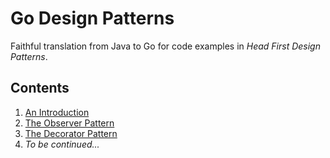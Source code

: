 # Go Design Patterns

Faithful translation from Java to Go for code examples in *Head First Design Patterns*.

## Contents

1. [An Introduction](01_an_introduction/an_introductoin.md)
2. [The Observer Pattern](02_the_observer_pattern/the_observer_pattern.md)
3. [The Decorator Pattern](03_the_decorator_pattern/the_decorator_pattern.md)
4. *To be continued...*
